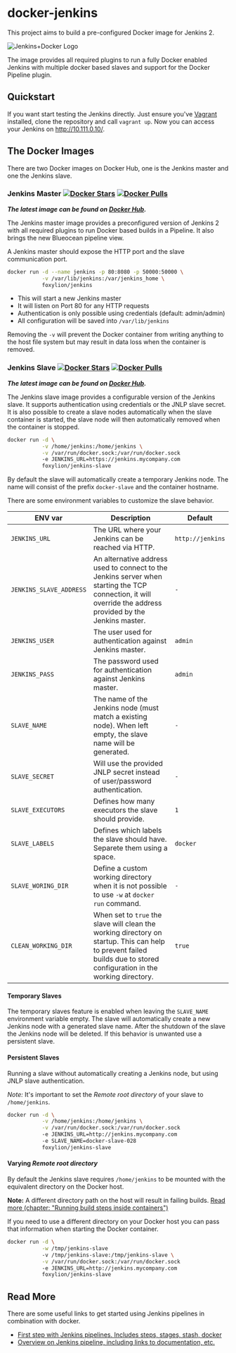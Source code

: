 # docker-jenkins

This project aims to build a pre-configured Docker image for Jenkins 2.

![Jenkins+Docker Logo](https://raw.githubusercontent.com/foxylion/docker-jenkins/master/documentation/logo.png)

The image provides all required plugins to run a fully Docker enabled Jenkins
with multiple docker based slaves and support for the Docker Pipeline plugin.

## Quickstart

If you want start testing the Jenkins directly. Just ensure you've
[Vagrant](https://www.vagrantup.com) installed, clone the repository and
call `vagrant up`. Now you can access your Jenkins on http://10.111.0.10/.

## The Docker Images

There are two Docker images on Docker Hub, one is the Jenkins master and one the
Jenkins slave.

### Jenkins Master [![Docker Stars](https://img.shields.io/docker/stars/foxylion/jenkins.svg?style=flat-square)](https://hub.docker.com/r/foxylion/jenkins/) [![Docker Pulls](https://img.shields.io/docker/pulls/foxylion/jenkins.svg?style=flat-square)](https://hub.docker.com/r/foxylion/jenkins/)

***The latest image can be found on [Docker Hub](https://hub.docker.com/r/foxylion/jenkins/).***

The Jenkins master image provides a preconfigured version of Jenkins 2 with all
required plugins to run Docker based builds in a Pipeline. It also brings the new
Blueocean pipeline view.

A Jenkins master should expose the HTTP port and the slave communication port.

```bash
docker run -d --name jenkins -p 80:8080 -p 50000:50000 \
           -v /var/lib/jenkins:/var/jenkins_home \
           foxylion/jenkins
```

- This will start a new Jenkins master
- It will listen on Port 80 for any HTTP requests
- Authentication is only possible using credentials (default: admin/admin)
- All configuration will be saved into `/var/lib/jenkins`

Removing the `-v` will prevent the Docker container from writing anything to
the host file system but may result in data loss when the container is removed.

### Jenkins Slave [![Docker Stars](https://img.shields.io/docker/stars/foxylion/jenkins-slave.svg?style=flat-square)](https://hub.docker.com/r/foxylion/jenkins-slave/) [![Docker Pulls](https://img.shields.io/docker/pulls/foxylion/jenkins-slave.svg?style=flat-square)](https://hub.docker.com/r/foxylion/jenkins-slave/)

***The latest image can be found on [Docker Hub](https://hub.docker.com/r/foxylion/jenkins-slave/).***

The Jenkins slave image provides a configurable version of the Jenkins slave. It
supports authentication using credentials or the JNLP slave secret. It is also
possible to create a slave nodes automatically when the slave container is
started, the slave node will then automatically removed when the container is
stopped.

```bash
docker run -d \
           -v /home/jenkins:/home/jenkins \
           -v /var/run/docker.sock:/var/run/docker.sock
           -e JENKINS_URL=https://jenkins.mycompany.com
           foxylion/jenkins-slave
```

By default the slave will automatically create a temporary Jenkins node. The name
will consist of the prefix `docker-slave` and the container hostname.

There are some environment variables to customize the slave behavior.

| ENV var | Description | Default |
| ------- | ----------- | ------- |
| `JENKINS_URL` | The URL where your Jenkins can be reached via HTTP. | `http://jenkins` |
| `JENKINS_SLAVE_ADDRESS` | An alternative address used to connect to the Jenkins server when starting the TCP connection, it will override the address provided by the Jenkins master. | `-` |
| `JENKINS_USER` | The user used for authentication against Jenkins master. | `admin` |
| `JENKINS_PASS` | The password used for authentication against Jenkins master. | `admin` |
| `SLAVE_NAME` | The name of the Jenkins node (must match a existing node). When left empty, the slave name will be generated. | `-` |
| `SLAVE_SECRET` | Will use the provided JNLP secret instead of user/password authentication. | `-` |
| `SLAVE_EXECUTORS` | Defines how many executors the slave should provide. | `1` |
| `SLAVE_LABELS`| Defines which labels the slave should have. Separete them using a space. | `docker` |
| `SLAVE_WORING_DIR`| Define a custom working directory when it is not possible to use `-w` at `docker run` command. | `-` |
| `CLEAN_WORKING_DIR` | When set to `true` the slave will clean the working directory on startup. This can help to prevent failed builds due to stored configuration in the working directory. | `true` |

#### Temporary Slaves

The temporary slaves feature is enabled when leaving the `SLAVE_NAME` environment
variable empty. The slave will automatically create a new Jenkins node with a
generated slave name. After the shutdown of the slave the Jenkins node will be
deleted. If this behavior is unwanted use a persistent slave.

#### Persistent Slaves

Running a slave without automatically creating a Jenkins node, but using JNLP slave authentication.

*Note:* It's important to set the *Remote root directory* of your slave to `/home/jenkins`.

```bash
docker run -d \
           -v /home/jenkins:/home/jenkins \
           -v /var/run/docker.sock:/var/run/docker.sock
           -e JENKINS_URL=http://jenkins.mycompany.com
           -e SLAVE_NAME=docker-slave-028
           foxylion/jenkins-slave
```

#### Varying *Remote root directory*

By default the Jenkins slave requires `/home/jenkins` to be mounted with the
equivalent directory on the Docker host.

**Note:** A different directory path on the host will result in failing builds.
[Read more (chapter: "Running build steps inside containers")](https://go.cloudbees.com/docs/cloudbees-documentation/cje-user-guide/chapter-docker-workflow.html)

If you need to use a different directory on your Docker host you can pass that
information when starting the Docker container.

```bash
docker run -d \
           -w /tmp/jenkins-slave
           -v /tmp/jenkins-slave:/tmp/jenkins-slave \
           -v /var/run/docker.sock:/var/run/docker.sock
           -e JENKINS_URL=http://jenkins.mycompany.com
           foxylion/jenkins-slave
```

## Read More

There are some useful links to get started using Jenkins pipelines in combination
with docker.

- [First step with Jenkins pipelines. Includes steps, stages, stash, docker](https://dzone.com/refcardz/continuous-delivery-with-jenkins-workflow)
- [Overview on Jenkins pipeline, including links to documentation, etc.](https://wilsonmar.github.io/jenkins2-pipeline/)
